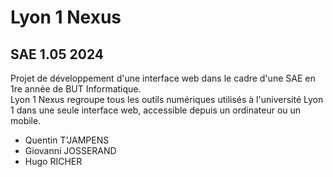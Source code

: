 # Lyon 1 Nexus
## SAE 1.05 2024

<p>Projet de développement d'une interface web dans le cadre d'une SAE en 1re année de BUT Informatique. <br>
Lyon 1 Nexus regroupe tous les outils numériques utilisés à l'université Lyon 1 dans une seule interface web, accessible depuis un ordinateur ou un mobile.
</p>


<ul>
<li>Quentin T'JAMPENS</li>
<li>Giovanni JOSSERAND</li>
<li>Hugo RICHER</li>
</ul>